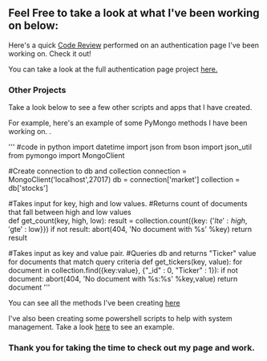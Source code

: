 ## Feel Free to take a look at what I've been working on below:


Here's a quick  [Code Review](https://youtu.be/B3gvz-9SsJYI) performed on an authentication page I've been working on. Check it out!

You can take a look at the full authentication page project [here.](https://github.com/Povington/povington.github.io/tree/master/Authentication%20Page)

### Other Projects

Take a look below to see a few other scripts and apps that I have created.

For example, here's an example of some PyMongo methods I have been working on. . 

'''
#code in python
import datetime
import json
from bson import json_util
from pymongo import MongoClient

#Create connection to db and collection
connection = MongoClient('localhost',27017)
db = connection['market']
collection = db['stocks']

#Takes input for key, high and low values. 
#Returns count of documents that fall between high and low values      
def get_count(key, high, low):
  result = collection.count({key: {'$lte' : high, '$gte' : low}})
  if not result:
    abort(404, 'No document with %s' %key)
  return result

#Takes input as key and value pair. 
#Queries db and returns "Ticker" value for documents that match query criteria
def get_tickers(key, value):
  for document in collection.find({key:value}, {"_id" : 0, "Ticker" : 1}):
    if not document:
      abort(404, 'No document with %s:%s' %key,value)
    return document
'''

You can see all the methods I've been creating [here](https://github.com/Povington/povington.github.io/tree/master/PyMongo%20Methods)

I've also been creating some powershell scripts to help with system management. Take a look [here](https://github.com/Povington/povington.github.io/blob/master/TempFolderManagement.ps1) to see an example.

### Thank you for taking the time to check out my page and work. 



